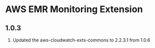 # AWS EMR Monitoring Extension

## 1.0.3
1. Updated the aws-cloudwatch-exts-commons to 2.2.3.1 from 1.0.6